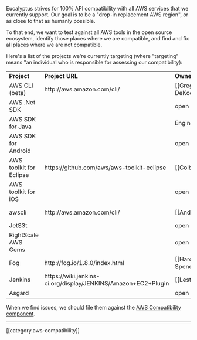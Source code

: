 Eucalyptus strives for 100% API compatibility with all AWS services that we currently support.  Our goal is to be a "drop-in replacement AWS region", or as close to that as humanly possible.

To that end, we want to test against all AWS tools in the open source ecosystem, identify those places where we are compatible, and find and fix all places where we are not compatible.

Here's a list of the projects we're currently targeting (where "targeting" means "an individual who is responsible for assessing our compatibility):

<table>
  <tr><td><b>Project</b></td><td><b>Project URL</b></td><td><b>Owner</b></td><td><b>Notes</b></td></tr>
  <tr><td>AWS CLI (beta)</td><td>http://aws.amazon.com/cli/</td><td>[[Greg DeKoenigsberg]]</td><td>&nbsp;</td></tr>
  <tr><td>AWS .Net SDK</td><td>&nbsp;</td><td>open</td><td>&nbsp;</td></tr>
  <tr><td>AWS SDK for Java</td><td>&nbsp;</td><td>Engineering</td><td>&nbsp;</td></tr>
  <tr><td>AWS SDK for Android</td><td>&nbsp;</td><td>open</td><td>&nbsp;</td></tr>
  <tr><td>AWS toolkit for Eclipse</td><td>https://github.com/aws/aws-toolkit-eclipse</td><td>[[Colby Dyess]]</td><td>&nbsp;</td></tr>
  <tr><td>AWS toolkit for iOS</td><td>&nbsp;</td><td>open</td><td>&nbsp;</td></tr>
  <tr><td>awscli</td><td>http://aws.amazon.com/cli/</td><td>[[Andy Grimm]]</td><td>http://agrimmsreality.blogspot.com/2013/01/using-aws-cli-with-eucalyptus.html</td></tr>
  <tr><td>JetS3t</td><td>&nbsp;</td><td>open</td><td>&nbsp;</td></tr>
  <tr><td>RightScale AWS Gems</td><td>&nbsp;</td><td>open</td><td>&nbsp;</td></tr>
  <tr><td>Fog</td><td>http://fog.io/1.8.0/index.html</td><td>[[Harold Spencer Jr.]]</td><td>[[Fog with Eucalyptus]]</td></tr>
  <tr><td>Jenkins</td><td>https://wiki.jenkins-ci.org/display/JENKINS/Amazon+EC2+Plugin</td><td>[[Lester Wade]]</td><td>&nbsp;</td></tr>
  <tr><td>Asgard</td><td>&nbsp;</td><td>open</td><td>&nbsp;</td></tr>
</table>

When we find issues, we should file them against the [AWS Compatibility component](https://eucalyptus.atlassian.net/browse/EUCA/component/10201).

*****

[[category.aws-compatibility]]